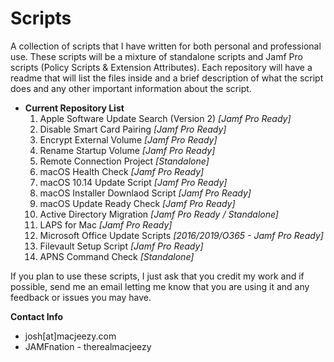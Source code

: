 # Scripts
A collection of scripts that I have written for both personal and professional use. These scripts will be a mixture of standalone
scripts and Jamf Pro scripts (Policy Scripts & Extension Attributes). Each repository will have a readme that will list the files inside
and a brief description of what the script does and any other important information about the script.


- **Current Repository List**
	1. Apple Software Update Search (Version 2) *[Jamf Pro Ready]*
	2. Disable Smart Card Pairing *[Jamf Pro Ready]*
	3. Encrypt External Volume *[Jamf Pro Ready]*
	4. Rename Startup Volume *[Jamf Pro Ready]*
	5. Remote Connection Project *[Standalone]*
	6. macOS Health Check *[Jamf Pro Ready]*
    7. macOS 10.14 Update Script *[Jamf Pro Ready]*
    8. macOS Installer Downlaod Script *[Jamf Pro Ready]*
    9. macOS Update Ready Check *[Jamf Pro Ready]*
    10. Active Directory Migration *[Jamf Pro Ready / Standalone]*
    11. LAPS for Mac *[Jamf Pro Ready]*
    12. Microsoft Office Update Scripts *[2016/2019/O365 - Jamf Pro Ready]*
    13. Filevault Setup Script *[Jamf Pro Ready]*
    14. APNS Command Check *[Standalone]*

If you plan to use these scripts, I just ask that you credit my work and if possible, send me an email letting me know that you are using
it and any feedback or issues you may have.

**Contact Info**
- josh[at]macjeezy.com
- JAMFnation - therealmacjeezy
